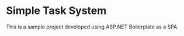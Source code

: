 Simple Task System
=====================

This is a sample project developed using ASP.NET Boilerplate as a SPA.
